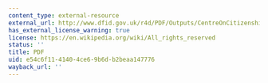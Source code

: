 ```yaml
---
content_type: external-resource
external_url: http://www.dfid.gov.uk/r4d/PDF/Outputs/CentreOnCitizenship/Comparative_Anecdotalism_WD.pdf
has_external_license_warning: true
license: https://en.wikipedia.org/wiki/All_rights_reserved
status: ''
title: PDF
uid: e54c6f11-4140-4ce6-9b6d-b2beaa147776
wayback_url: ''
---
```

